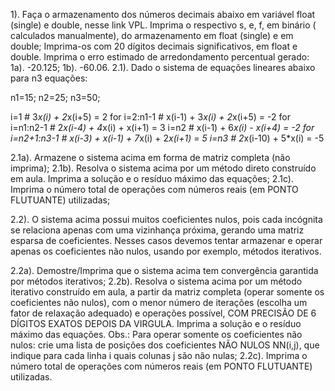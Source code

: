 1). Faça o armazenamento dos números decimais abaixo em variável float (single) e double, nesse link VPL.
Imprima o respectivo s, e, f, em binário ( calculados manualmente), do armazenamento em float (single) e em double;
Imprima-os com 20 dígitos decimais significativos, em  float e double.
Imprima o erro estimado de arredondamento percentual gerado:
1a). -20.125;
1b). -60.06.
2.1). Dado o sistema de equações lineares abaixo para n3 equações:

n1=15; n2=25; n3=50;

i=1               #                                           3*x(i) +                     2*x(i+5) = 2 
for i=2:n1-1      #                                  x(i-1) + 3*x(i) +                     2*x(i+5) = -2 
for i=n1:n2-1     #              2*x(i-4) +                   4*x(i) + x(i+1)                       = 3 
i=n2              #                                  x(i-1) + 6*x(i) -            x(i+4)            = -2 
for i=n2+1:n3-1   #                         x(i-3) + x(i-1) + 7*x(i) + 2*x(i+1)                     = 5 
i=n3              # 2*x(i-10) +                               5*x(i)                                = -5 

2.1a). Armazene o sistema acima em forma de matriz completa (não imprima);
2.1b). Resolva o sistema acima por um método direto construído em aula. Imprima a solução e o resíduo máximo das equações;
2.1c). Imprima o número total de operações com números reais (em PONTO FLUTUANTE) utilizadas;


2.2). O sistema acima possui muitos coeficientes nulos, pois cada incógnita se relaciona apenas com uma vizinhança próxima, gerando uma matriz esparsa de coeficientes. Nesses casos devemos tentar armazenar e operar apenas os coeficientes não nulos, usando por exemplo, métodos iterativos.

2.2a). Demostre/Imprima que o sistema acima tem convergência garantida por métodos iterativos;
2.2b). Resolva o sistema acima por um método iterativo construído em aula, a partir da matriz completa (operar somente os coeficientes não nulos), com o menor número de iterações (escolha um fator de relaxação adequado) e operações possível, COM PRECISÃO DE 6 DÍGITOS EXATOS DEPOIS DA VIRGULA. Imprima a solução e o resíduo máximo das equações.
Obs.: Para operar somente os coeficientes não nulos: crie uma lista de posições dos coeficientes NÃO NULOS NN(i,j), que indique para cada linha i quais colunas j são não nulas;
2.2c). Imprima o número total de operações com números reais (em PONTO FLUTUANTE) utilizadas.
